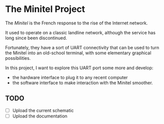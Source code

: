 # The Minitel Project
The _Minitel_ is the French response to the rise of the Internet network. 

It used to operate on a classic landline network, although the service has long since been discontinued.

Fortunately, they have a sort of UART connectivity that can be used to turn the Minitel into an old-school terminal, with some elementary graphical possibilities.

In this project, I want to explore this UART port some more and develop:
- the hardware interface to plug it to any recent computer
- the software interface to make interaction with the Minitel smoother.

## TODO
- [ ] Upload the current schematic
- [ ] Upload the documentation
